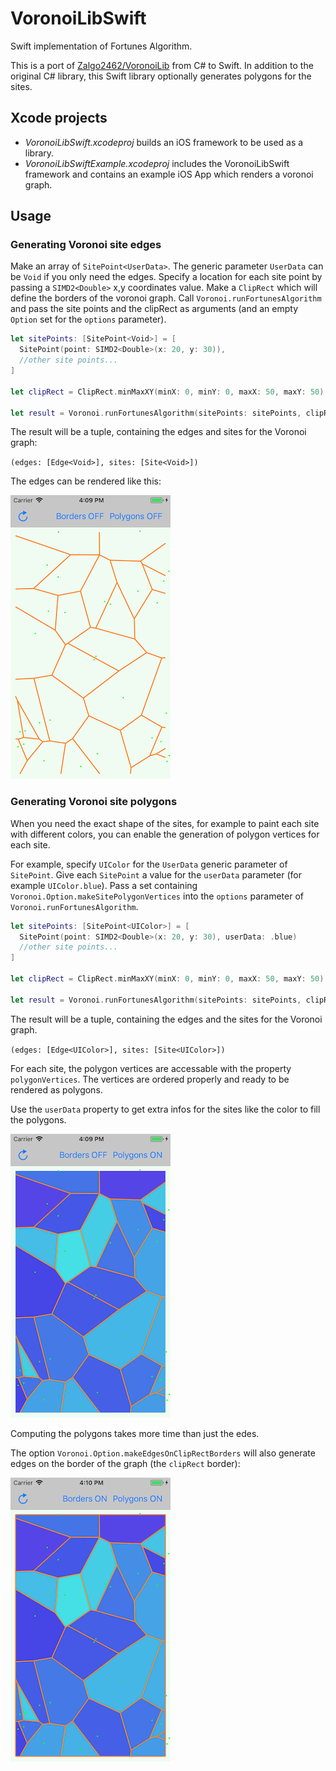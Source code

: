 # VoronoiLibSwift
Swift implementation of Fortunes Algorithm.

This is a port of [Zalgo2462/VoronoiLib](https://github.com/Zalgo2462/VoronoiLib) from C# to Swift.
In addition to the original C# library, this Swift library optionally generates polygons for the sites.

## Xcode projects
* *VoronoiLibSwift.xcodeproj* builds an iOS framework to be used as a library.
* *VoronoiLibSwiftExample.xcodeproj* includes the VoronoiLibSwift framework and contains an example iOS App which renders a voronoi graph.

## Usage

### Generating Voronoi site edges

Make an array of `SitePoint<UserData>`. The generic parameter `UserData` can be `Void` if you only need the edges.
Specify a location for each site point by passing a `SIMD2<Double>` x,y coordinates value.
Make a `ClipRect` which will define the borders of the voronoi graph.
Call `Voronoi.runFortunesAlgorithm` and pass the site points and the clipRect as arguments (and an empty `Option` set for the `options` parameter).

```swift
let sitePoints: [SitePoint<Void>] = [
  SitePoint(point: SIMD2<Double>(x: 20, y: 30)),
  //other site points...
]

let clipRect = ClipRect.minMaxXY(minX: 0, minY: 0, maxX: 50, maxY: 50)

let result = Voronoi.runFortunesAlgorithm(sitePoints: sitePoints, clipRect: clipRect, options: [])
```

The result will be a tuple, containing the edges and sites for the Voronoi graph:

`(edges: [Edge<Void>], sites: [Site<Void>])`

The edges can be rendered like this:

![screenshot](bn_pn.png)

### Generating Voronoi site polygons

When you need the exact shape of the sites, for example to paint each site with different colors, you can enable the generation of polygon vertices for each site.

For example, specify `UIColor` for the `UserData` generic parameter of `SitePoint`.
Give each `SitePoint` a value for the `userData` parameter (for example `UIColor.blue`).
Pass a set containing `Voronoi.Option.makeSitePolygonVertices` into the `options` parameter of `Voronoi.runFortunesAlgorithm`.

```swift
let sitePoints: [SitePoint<UIColor>] = [
  SitePoint(point: SIMD2<Double>(x: 20, y: 30), userData: .blue)
  //other site points...
]

let clipRect = ClipRect.minMaxXY(minX: 0, minY: 0, maxX: 50, maxY: 50)

let result = Voronoi.runFortunesAlgorithm(sitePoints: sitePoints, clipRect: clipRect, options: [.makeSitePolygonVertices])
```

The result will be a tuple, containing the edges and the sites for the Voronoi graph.

`(edges: [Edge<UIColor>], sites: [Site<UIColor>])`

For each site, the polygon vertices are accessable with the property `polygonVertices`. The vertices are ordered properly and ready to be rendered as polygons.

Use the `userData` property to get extra infos for the sites like the color to fill the polygons.

![screenshot](bn_py.png)

Computing the polygons takes more time than just the edes.

The option `Voronoi.Option.makeEdgesOnClipRectBorders` will also generate edges on the border of the graph (the `clipRect` border):

![screenshot](by_py.png)
